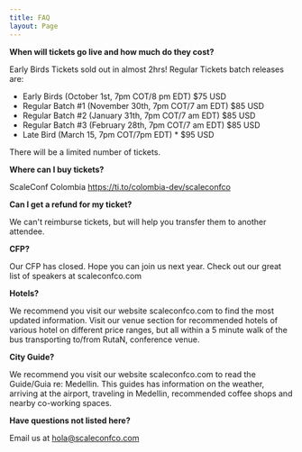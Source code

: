 ```yaml
---
title: FAQ
layout: Page
---
```

**When will tickets go live and how much do they cost?**</br>

Early Birds Tickets sold out in almost 2hrs! Regular Tickets batch releases are:

- Early Birds (October 1st, 7pm COT/8 pm EDT) $75 USD
- Regular Batch #1 (November 30th, 7pm COT/7 am EDT) $85 USD
- Regular Batch #2  (January 31th, 7pm COT/7 am EDT) $85 USD
- Regular Batch #3  (February 28th, 7pm COT/7 am EDT) $85 USD
- Late Bird (March 15, 7pm COT/7pm EDT) * $95 USD

There will be a limited number of tickets.

**Where can I buy tickets?**</br>

ScaleConf Colombia  https://ti.to/colombia-dev/scaleconfco

**Can I get a refund for my ticket?**</br>

We can't reimburse tickets, but will help you transfer them to another attendee.

**CFP?**</br>

Our CFP has closed. Hope you can join us next year. Check out our great list of speakers at scaleconfco.com

**Hotels?**</br>

We recommend you visit our website scaleconfco.com to find the most updated information. Visit our venue section for recommended hotels of various hotel on different price ranges, but all within a 5 minute walk of the bus transporting to/from RutaN, conference venue.

**City Guide?**</br>

We recommend you visit our website scaleconfco.com to read the Guide/Guia re: Medellin. This guides has information on the weather, arriving at the airport, traveling in Medellin, recommended coffee shops and nearby co-working spaces.

**Have questions not listed here?**</br>

Email us at hola@scaleconfco.com
